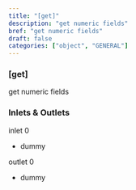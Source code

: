 ```yaml
---
title: "[get]"
description: "get numeric fields"
bref: "get numeric fields"
draft: false
categories: ["object", "GENERAL"]
---
```


### [get]

get numeric fields

### Inlets & Outlets

inlet 0

 - dummy

outlet 0

 - dummy
 
